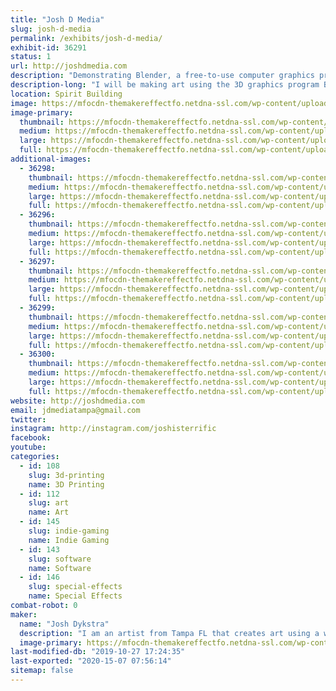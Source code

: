 ```yaml
---
title: "Josh D Media"
slug: josh-d-media
permalink: /exhibits/josh-d-media/
exhibit-id: 36291
status: 1
url: http://joshdmedia.com
description: "Demonstrating Blender, a free-to-use computer graphics program, and making 3D art."
description-long: "I will be making art using the 3D graphics program Blender, a computer program that can be used to create graphics for video games, 3D printing, animation, and special effects for movies. I will demonstrate how I make 3D models that are low-poly, isometric, and minimalist."
location: Spirit Building
image: https://mfocdn-themakereffectfo.netdna-ssl.com/wp-content/uploads/2019/08/FB_IMG_1565958604649-1024x576.jpg
image-primary:
  thumbnail: https://mfocdn-themakereffectfo.netdna-ssl.com/wp-content/uploads/2019/08/FB_IMG_1565958604649-150x150.jpg
  medium: https://mfocdn-themakereffectfo.netdna-ssl.com/wp-content/uploads/2019/08/FB_IMG_1565958604649-300x169.jpg
  large: https://mfocdn-themakereffectfo.netdna-ssl.com/wp-content/uploads/2019/08/FB_IMG_1565958604649-1024x576.jpg
  full: https://mfocdn-themakereffectfo.netdna-ssl.com/wp-content/uploads/2019/08/FB_IMG_1565958604649.jpg
additional-images:
  - 36298:
    thumbnail: https://mfocdn-themakereffectfo.netdna-ssl.com/wp-content/uploads/2019/08/Screenshot_20190816-083043_Instagram-1-150x150.jpg
    medium: https://mfocdn-themakereffectfo.netdna-ssl.com/wp-content/uploads/2019/08/Screenshot_20190816-083043_Instagram-1-300x296.jpg
    large: https://mfocdn-themakereffectfo.netdna-ssl.com/wp-content/uploads/2019/08/Screenshot_20190816-083043_Instagram-1-1024x1011.jpg
    full: https://mfocdn-themakereffectfo.netdna-ssl.com/wp-content/uploads/2019/08/Screenshot_20190816-083043_Instagram-1.jpg
  - 36296:
    thumbnail: https://mfocdn-themakereffectfo.netdna-ssl.com/wp-content/uploads/2019/08/FB_IMG_1565958597133-1-150x150.jpg
    medium: https://mfocdn-themakereffectfo.netdna-ssl.com/wp-content/uploads/2019/08/FB_IMG_1565958597133-1-300x169.jpg
    large: https://mfocdn-themakereffectfo.netdna-ssl.com/wp-content/uploads/2019/08/FB_IMG_1565958597133-1-1024x576.jpg
    full: https://mfocdn-themakereffectfo.netdna-ssl.com/wp-content/uploads/2019/08/FB_IMG_1565958597133-1.jpg
  - 36297:
    thumbnail: https://mfocdn-themakereffectfo.netdna-ssl.com/wp-content/uploads/2019/08/Screenshot_20190816-083024_Instagram-150x150.jpg
    medium: https://mfocdn-themakereffectfo.netdna-ssl.com/wp-content/uploads/2019/08/Screenshot_20190816-083024_Instagram-300x298.jpg
    large: https://mfocdn-themakereffectfo.netdna-ssl.com/wp-content/uploads/2019/08/Screenshot_20190816-083024_Instagram-1024x1018.jpg
    full: https://mfocdn-themakereffectfo.netdna-ssl.com/wp-content/uploads/2019/08/Screenshot_20190816-083024_Instagram.jpg
  - 36299:
    thumbnail: https://mfocdn-themakereffectfo.netdna-ssl.com/wp-content/uploads/2019/08/Screenshot_20190816-083059_Instagram-150x150.jpg
    medium: https://mfocdn-themakereffectfo.netdna-ssl.com/wp-content/uploads/2019/08/Screenshot_20190816-083059_Instagram-300x296.jpg
    large: https://mfocdn-themakereffectfo.netdna-ssl.com/wp-content/uploads/2019/08/Screenshot_20190816-083059_Instagram-1024x1011.jpg
    full: https://mfocdn-themakereffectfo.netdna-ssl.com/wp-content/uploads/2019/08/Screenshot_20190816-083059_Instagram.jpg
  - 36300:
    thumbnail: https://mfocdn-themakereffectfo.netdna-ssl.com/wp-content/uploads/2019/08/Screenshot_20190816-083127_Instagram-150x150.jpg
    medium: https://mfocdn-themakereffectfo.netdna-ssl.com/wp-content/uploads/2019/08/Screenshot_20190816-083127_Instagram-300x295.jpg
    large: https://mfocdn-themakereffectfo.netdna-ssl.com/wp-content/uploads/2019/08/Screenshot_20190816-083127_Instagram-1024x1007.jpg
    full: https://mfocdn-themakereffectfo.netdna-ssl.com/wp-content/uploads/2019/08/Screenshot_20190816-083127_Instagram.jpg
website: http://joshdmedia.com
email: jdmediatampa@gmail.com
twitter: 
instagram: http://instagram.com/joshisterrific
facebook: 
youtube: 
categories:
  - id: 108
    slug: 3d-printing
    name: 3D Printing
  - id: 112
    slug: art
    name: Art
  - id: 145
    slug: indie-gaming
    name: Indie Gaming
  - id: 143
    slug: software
    name: Software
  - id: 146
    slug: special-effects
    name: Special Effects
combat-robot: 0
maker:
  name: "Josh Dykstra"
  description: "I am an artist from Tampa FL that creates art using a wide range of mediums, from illustration to computer graphics. In my free time I enjoy making 3D models with Blender, 3D printing, video editing, and playing music with my band."
  image-primary: https://mfocdn-themakereffectfo.netdna-ssl.com/wp-content/uploads/2015/06/profile-300x300.jpg
last-modified-db: "2019-10-27 17:24:35"
last-exported: "2020-15-07 07:56:14"
sitemap: false
---
```

